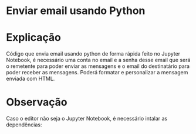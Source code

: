 # Enviar email usando Python

# Explicação

Código que envia email usando python de forma rápida feito no Jupyter Notebook, é necessário uma conta no email e a senha desse email que será o remetente para poder enviar as mensagens e o email do destinatário para poder receber as mensagens. Poderá formatar e personalizar a mensagem enviada com HTML.

# Observação
 
Caso o editor não seja o Jupyter Notebook, é necessário intalar as dependências: 
